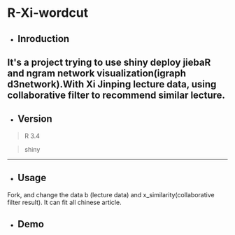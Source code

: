 # R-Xi-wordcut
- ## Inroduction
It's a project trying to use shiny deploy jiebaR and ngram network visualization(igraph d3network).With Xi Jinping lecture data, using collaborative filter to recommend similar lecture.
---
- ## Version

>R 3.4

>shiny

---

- ## Usage
Fork, and change the data b (lecture data) and x_similarity(collaborative filter result). It can fit all chinese article.

- ## Demo
